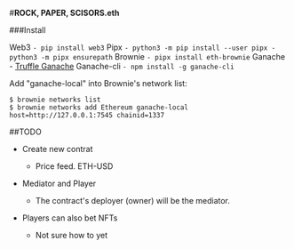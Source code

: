 #**ROCK, PAPER, SCISORS.eth**

###Install 

Web3
    ```- pip install web3```
Pipx
    ```- python3 -m pip install --user pipx
    - python3 -m pipx ensurepath```
Brownie
    ```- pipx install eth-brownie```
Ganache
    - [Truffle Ganache](https://trufflesuite.com/ganache/)
Ganache-cli
    ```- npm install -g ganache-cli```



Add "ganache-local" into Brownie's network list: 

 ```
$ brownie networks list
$ brownie networks add Ethereum ganache-local host=http://127.0.0.1:7545 chainid=1337
```

##TODO

- Create new contrat
    - Price feed. ETH-USD

- Mediator and Player 
    - The contract's deployer (owner) will be the mediator. 

- Players can also bet NFTs 
    - Not sure how to yet 